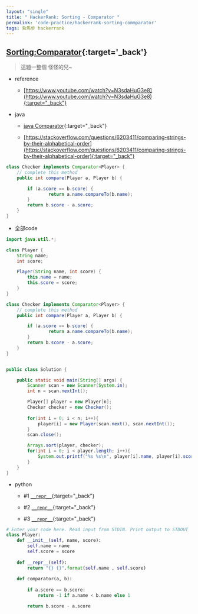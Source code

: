 ```yaml
---
layout: "single"
title: " HackerRank: Sorting - Comparator "
permalink: 'code-practice/hackerrank-sorting-commparator'
tags: 紮馬步 hackerrank
---
```



## [Sorting:Comparator](https://www.hackerrank.com/challenges/ctci-comparator-sorting/problem?h_l=interview&playlist_slugs%5B%5D=interview-preparation-kit&playlist_slugs%5B%5D=sorting){:target='_back'}

> 這題一整個 怪怪的兒~


- reference

   - [https://www.youtube.com/watch?v=N3sdaHuG3e8](https://www.youtube.com/watch?v=N3sdaHuG3e8){:target="_back"}

   


- java

   - [java Comparator](https://docs.oracle.com/javase/8/docs/api/java/util/Comparator.html){:target="_back"}

   - [https://stackoverflow.com/questions/6203411/comparing-strings-by-their-alphabetical-order](https://stackoverflow.com/questions/6203411/comparing-strings-by-their-alphabetical-order){:target="_back"}

~~~java
class Checker implements Comparator<Player> {
  	// complete this method
	public int compare(Player a, Player b) {

        if (a.score == b.score) {
                return a.name.compareTo(b.name);
        }
        return b.score - a.score;
    }
}
~~~


- 全部code 

~~~java
import java.util.*;

class Player {
	String name;
	int score;

	Player(String name, int score) {
		this.name = name;
		this.score = score;
	}
}

class Checker implements Comparator<Player> {
  	// complete this method
	public int compare(Player a, Player b) {

        if (a.score == b.score) {
                return a.name.compareTo(b.name);
        }
        return b.score - a.score;
    }
}


public class Solution {

    public static void main(String[] args) {
        Scanner scan = new Scanner(System.in);
        int n = scan.nextInt();

        Player[] player = new Player[n];
        Checker checker = new Checker();
        
        for(int i = 0; i < n; i++){
            player[i] = new Player(scan.next(), scan.nextInt());
        }
        scan.close();

        Arrays.sort(player, checker);
        for(int i = 0; i < player.length; i++){
            System.out.printf("%s %s\n", player[i].name, player[i].score);
        }
    }
}
~~~



- python

   - #1 [`__repr__`](https://www.programiz.com/python-programming/methods/built-in/repr){:target="_back"}

   - #2 [`__repr__`](https://www.geeksforgeeks.org/str-vs-repr-in-python/){:target="_back"}

   - #3 [`__repr__`](https://docs.python.org/2/library/repr.html){:target="_back"}


~~~py
# Enter your code here. Read input from STDIN. Print output to STDOUT
class Player:
    def __init__(self, name, score):
        self.name = name
        self.score = score
        
    def __repr__(self):
        return "{} {}".format(self.name , self.score)
        
    def comparator(a, b):
        
        if a.score == b.score:
            return -1 if a.name < b.name else 1

        return b.score - a.score
~~~